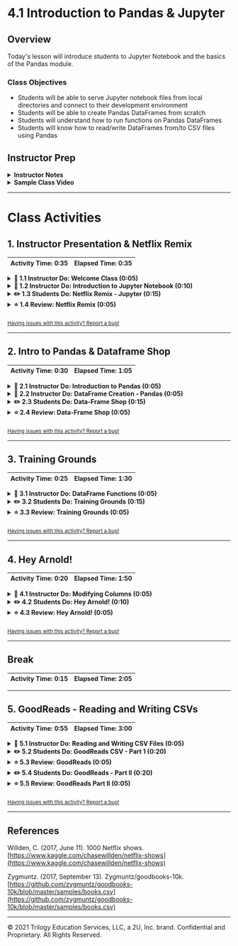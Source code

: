 # 4.1 Introduction to Pandas & Jupyter

## Overview

Today's lesson will introduce students to Jupyter Notebook and the basics of the Pandas module.

### Class Objectives

* Students will be able to serve Jupyter notebook files from local directories and connect to their development environment
* Students will be able to create Pandas DataFrames from scratch
* Students will understand how to run functions on Pandas DataFrames
* Students will know how to read/write DataFrames from/to CSV files using Pandas

## Instructor Prep

<details>
    <summary><strong>Instructor Notes</strong></summary>

* The objective of today's class is to ease students into Pandas and, as such, the tone of the lesson should err on the side of exploratory. Emphasize that it's okay for students to ask questions, make mistakes, and take it slow as they get started with this challenging module.

* Some issues with Jupyter Notebook may rear their ugly head when students first load it up. A list of common problems and their solutions will therefore be provided for use during the first activity. It is critical that Jupyter Notebook run properly on every students machine, as they will be using it regularly for the remainder of the course.

* Pandas is not a simple topic to pick up and use straight away since the syntax is complicated and can be rather confusing for beginners. Patience and perseverance is key. As with all things, practice makes perfect and students will find themselves picking up on Pandas' quirks before too long.

* Please reference our [Student FAQ](../../../05-Instructor-Resources/README.md#unit-04-pandas) for answers to questions frequently asked by students of this program. If you have any recommendations for additional questions, feel free to log an issue or a pull request with your desired additions.

* Have your TAs refer to the [Time Tracker](TimeTracker.xlsx) to stay on track.

</details>

<details>
    <summary><strong>Sample Class Video</strong></summary>

* To view an example class lecture visit (Note video may not reflect latest lesson plan): [Class Video](https://codingbootcamp.hosted.panopto.com/Panopto/Pages/Viewer.aspx?id=05fa5b45-38bb-4ee4-b9d5-80ab5387eac4)

</details>

- - -

# Class Activities

## 1. Instructor Presentation & Netflix Remix

| Activity Time:       0:35 |  Elapsed Time:      0:35  |
|---------------------------|---------------------------|

<details>
    <summary><strong>📣 1.1 Instructor Do: Welcome Class (0:05)</strong></summary>

* Open the [slideshow](https://drive.google.com/open?id=1lvscn_6UUbLiXSSC9atN_LfYPgMRhbA5zY9IVQrbRh8) and use slides 1-4 as you welcome the class and cover the following points:

* Welcome your students to what may be one of the most challenging weeks in the entire course. Pandas, just like a real panda, may seem cuddly at first but there are claws under all of that fuzz. The Pandas module is an extremely powerful tool, however, and is worth pushing through every hurdle students may face.

* Remind the class that, as with all things, Pandas will get easier with time and reassure students that, despite the challenges they will face, Pandas will make their lives easier with its mastery.

* Send out the following reference guides and notebooks. These will be useful references for students as they learn Pandas and Jupyter Notebook.

  * [Student Guide](../StudentGuide.md)

  * [Intro to Pandas](../Supplemental/intro_to_pandas.ipynb)

  * [Exploring Pandas](../Supplemental/exploring_pandas.ipynb)

</details>

<details>
    <summary><strong>📣 1.2 Instructor Do: Introduction to Jupyter Notebook (0:10)</strong></summary>

* Open the [slideshow](https://drive.google.com/open?id=1lvscn_6UUbLiXSSC9atN_LfYPgMRhbA5zY9IVQrbRh8) and use slides 5-8 while covering the following points:

* Before diving into Pandas, however, take some time to introduce Jupyter Notebook to the class.

  * Jupyter Notebook is an open-source application that allows its users to create documents that contain live code, equations, visualizations, and explanatory text.

  * In other words, Jupyter Notebook combines a text editor, the console, and a markdown file into one application.

* Activate the `PythonData` development environment that was created last week before typing `jupyter notebook` into the terminal.

  ![Jupyter Notebook Terminal](Images/01-Jupyter_Terminal.png)

  * Running `jupyter notebook` will automatically open up a webpage where users can navigate into any files/folders within the folder they ran the command from.

  * Users can create new Jupyter Notebook files from the webpage that is opened by clicking the "new" button and selecting their development environment from the list that appears.

  * Python files created through Jupyter Notebook are given the `ipynb` extension rather than `py` and cannot be easily read/altered within a typical text editor.

  ![Jupyter Notebook Page](Images/01-Jupyter_Webpage.png)

* Create a new Python file using Jupyter Notebook, making sure to set the kernel as "PythonData"

  * Setting the kernel for Jupyter projects is important because these kernels let the program know which libraries will be available for use. Only those libraries loaded into the development environment selected can be used in a Jupyter Notebook project.

  * If the user's development environment does not show up within Jupyter Notebook, simply run the command `conda install -c anaconda nb_conda_kernels` within the terminal so that anaconda environments can be used as kernels.

* Navigate into [01-JupyterIntro](Activities/01-Ins_JupyterIntro/Solved/JupyterIntro.ipynb) and point out how Jupyter notebook organizes Python code into cells.

  * Explain how each cell contains Python code which can be run independently by placing the cursor inside a cell and pressing `Shift + Enter`.

  * Modify some of the code in a cell and point out how Jupyter notebooks allow users to both to experiment with code directly and save it for later

  * Make sure to run the second to last cell one more time after running the final cell on its own. This shows students how values in Jupyter Notebooks are stored based upon what lines of code were run previously

</details>

<details>
    <summary><strong>✏️ 1.3 Students Do: Netflix Remix - Jupyter (0:15)</strong></summary>

* Open the [slideshow](https://drive.google.com/open?id=1lvscn_6UUbLiXSSC9atN_LfYPgMRhbA5zY9IVQrbRh8) and use slides 9 and 10 to introduce this activity to the class.

* For this activity, students will be creating a Jupyter Notebook that performs the same functions as the Netflix activity from last week.

* While the actual code for this activity may not take students terribly long to craft, expect there to be some time spent bugfixing Jupyter Notebook. By the end of this activity, everyone in class should be able to open Jupyter Notebook, create a new `ipynb` file, and connect to their `PythonData` kernel.

* Open up [02-NetflixRemix](Activities/02-Stu_NetflixRemix-Jupyter/Unsolved/NetflixRemix.ipynb) within the Jupyter Notebook and to show the end results of the application.

![Netflix Remix Output](Images/02-NetflixRemix_Outputs.png)

* **File:**

  * [Netflix.py](Activities/02-Stu_NetflixRemix-Jupyter/Unsolved/Netflix.py)

  * [Netflix_Ratings.csv](Activities/02-Stu_NetflixRemix-Jupyter/Unsolved/Resources/netflix_ratings.csv)

* **Instructions:**

  * Using `Netflix.py` as a jumping off point, convert the application so that it runs properly within a Jupyter Notebook.

  * Make sure to have the application print out the user's input, the path to `Netflix_Ratings.csv`, and the final rating/review for the film in different cells.

* **Bonus:**

  * Go through any of the activities from last week and attempt to convert them to run within a Jupyter Notebook. While doing this, try to split up the code into cells and print out the outputs.

* **Hints:**

  * If your development environment does not appear as a potential kernel within Jupyter Notebook, close out of Jupyter Notebook and run `conda install -c anaconda nb_conda_kernels` within the terminal. Upon reloading Jupyter Notebook, all possible kernels should now appear.

</details>

<details>
    <summary><strong>⭐ 1.4 Review: Netflix Remix (0:05)</strong></summary>

* Alternatively, you may also open the [slideshow](https://drive.google.com/open?id=1lvscn_6UUbLiXSSC9atN_LfYPgMRhbA5zY9IVQrbRh8) and use slide 11 while you walk through the code.

* Open [02-NetflixRemix](Activities/02-Stu_NetflixRemix-Jupyter/Solved/NetflixRemix.ipynb) and walk through the code with the class, answering whatever questions students have.

* Key points to cover when discussing this activity:

  * The code within a cell can be run by placing the cursor inside of it and hitting `Shift + Enter`

  * If the code within a cell is not run, then the changes made within will not be saved into memory

  * The code contained within a Jupyter Notebook is not linear. For example, if two cells modify the same variable, then whichever block of code was run last will ultimately determine the value of the variable

  ![Netflix Remix Code](Images/02-NetflixRemix_Code.png)

</details>

<sub>[Having issues with this activity? Report a bug!](https://bit.ly/2JLaNM1)</sub>

- - -

## 2. Intro to Pandas & Dataframe Shop

| Activity Time:       0:30 |  Elapsed Time:      1:05  |
|---------------------------|---------------------------|

<details>
    <summary><strong>📣 2.1 Instructor Do: Introduction to Pandas (0:05)</strong></summary>

* Open [slideshow](https://drive.google.com/open?id=1lvscn_6UUbLiXSSC9atN_LfYPgMRhbA5zY9IVQrbRh8) and use slides 12-14 as you cover the talking points for this section:

* The way Jupyter Notebook allows for the testing and visualization of code really starts to shine through when these principles are applied to large tables. As the class has likely realized, however, it can be rather stressful modifying huge datasets using pure Python.

  * Thankfully there exists a library that, despite its cute and cuddly name, is extraordinarily powerful when it comes to visualizing, analyzing, and altering large datasets. This library is **Pandas**.

* While Python alone is stuck using lists, tuples, and dictionaries, Pandas lets Python programmers work with "Series" and "DataFrames"

  * These two data types - unique to Pandas - are essentially structured lists, with many built-in convenience methods that allow for quick and easy manipulation of data

  * A Pandas Series is a one-dimensional labeled array capable of holding any data type. This means that, like an array, the data is linear but that, like a dictionary, it has an index that acts like a key.

  ![Pandas Series](Images/03-IntroToPandas_Series.png)

  * A Pandas DataFrame is a two-dimensional labeled data structure with columns of potentially different types. The easiest way to think of it is like an Excel spreadsheet with each column being a Series.

  ![Pandas DataFrame](Images/03-IntroToPandas_DataFrame.png)

</details>

<details>
    <summary><strong>📣 2.2 Instructor Do: DataFrame Creation - Pandas (0:05)</strong></summary>

* Open [slideshow](https://drive.google.com/open?id=1lvscn_6UUbLiXSSC9atN_LfYPgMRhbA5zY9IVQrbRh8) and use slides 15-17 while explaining the points below:

* Open [03-IntroToPandas](Activities/03-Ins_IntroToPandas/Solved/creating_data_frames.ipynb) within Jupyter Notebook in order to show the class what Pandas Series and DataFrames are and how to create them.

  * Before doing anything else, the Pandas library is imported using `import pandas as pd`. This method of import allows Pandas functions/methods to be called using the variable `pd`.

  * To create a Series, simply use the `pd.Series()` function and place a list within the parentheses. The index for the values within the Series will be the numeric index of the initial list.

  ![Pandas Series Creation](Images/03-IntroToPandas_SeriesCode.png)

  * There are multiple ways through which to create DataFrames from scratch. One way is to use the `pd.DataFrame()` function and provide it with a list of dictionaries. Each dictionary will represent a new row where the keys become column headers and the values will be placed inside the table.

  * Another way is to use the `pd.DataFrame()` function like before but this time provide it with a dictionary of lists. The keys of the dictionary will be the column headers and the listed values will be placed into their respective rows.

  ![Pandas DataFrame Creation](Images/03-IntroToPandas_DataFrameCode.png)

</details>

<details>
    <summary><strong>✏️ 2.3 Students Do: Data-Frame Shop (0:15)</strong></summary>

* Open [slideshow](https://drive.google.com/open?id=1lvscn_6UUbLiXSSC9atN_LfYPgMRhbA5zY9IVQrbRh8) and use slides 18 and 19 to introduce this activity to the class.

* Students will now try their hand at creating DataFrames from scratch using the two methods discussed earlier. This will also provide them with the opportunity to better understand what DataFrames look like.

* Open up [04-Stu_DataFrameShop](Activities/04-Stu_DataFrameShop-Pandas/Unsolved/DataFrameShop.ipynb) within the Jupyter Notebook and to show the end results of the application.

![DataFrame Shop Code](Images/04-DataFrameShop_Output.png)

* **Files:**

  * [04-Stu_DataFrameShop](Activities/04-Stu_DataFrameShop-Pandas/Unsolved/DataFrameShop.ipynb)

* **Instructions:**

  * Create a DataFrame for a frame shop that contains three columns - "Frame", "Price", and "Sales" - and has five rows of data stored within it.

  * Using an alternate method from that used before, create a DataFrame for an art gallery that contains three columns - "Painting", "Price", and "Popularity" - and has four rows of data stored within it.

* **Bonus:**

  * Once both of the DataFrames have been created, discuss with those around you which method you prefer to use and why.

</details>

<details>
    <summary><strong>⭐ 2.4 Review: Data-Frame Shop (0:05)</strong></summary>

* Alternatively, you may also open the [slideshow](https://drive.google.com/open?id=1lvscn_6UUbLiXSSC9atN_LfYPgMRhbA5zY9IVQrbRh8) and use slide 20 while you walk through the code.

* Open [04-Stu_DataFrameShop](Activities/04-Stu_DataFrameShop-Pandas/Solved/DataFrameShop.ipynb) and walk through the code with the class, answering whatever questions students have.

* Key points to cover when discussing this activity:

  * It is important to save the DataFrames created to a variable or else they will only be printed to the screen and will not be available for use later on.

  * While the list of dictionaries method of DataFrame creation is viable, it takes far longer to write the code for since the keys have to be re-written each time. It does allow the programmer to better understand what each row in their DataFrame will look like though.

  * The dictionary of lists method is much more time effective since the keys need only be written once. It can be harder to read through, however, as if even one of the lists contains fewer values than the others than an error will be returned.

  ![DataFrame Shop Code](Images/04-DataFrameShop_Code.png)

</details>

<sub>[Having issues with this activity? Report a bug!](https://bit.ly/2RlC5wH)</sub>

- - -

## 3. Training Grounds

| Activity Time:       0:25 |  Elapsed Time:      1:30  |
|---------------------------|---------------------------|

<details>
    <summary><strong>📣 3.1 Instructor Do: DataFrame Functions (0:05)</strong></summary>

* Open the [slideshow](https://drive.google.com/open?id=1lvscn_6UUbLiXSSC9atN_LfYPgMRhbA5zY9IVQrbRh8) and use slides 21-29 to move along the following talking points:

* The benefits of using Pandas DataFrames does not lay solely in its visualization of tables. There are also many functions/methods that come packaged with Pandas that allow for quick and easy analysis of large datasets.

* Open up [05-Ins_DataFunctions](Activities/05-Ins_DataFunctions/Solved/data_functions.ipynb) within Jupyter Notebook and make sure to point out how an external CSV file is being imported. Students will learn how to do this later in today's lesson.

  * The first method to describe is that of `head()` which takes a DataFrame and shows only the first five rows of data inside of it. This number can be increased/decreased, however, by placing an integer within the parentheses.

  * The `head()` method is helpful insomuch as it allows the programmer to look at a minified version of a much larger table, thus allowing them to make informed changes without having to search through the entire dataset.

  * Another useful method comes in the form of `describe()` which will print out a DataFrame containing some analytic information on the table and its columns. It is also helpful in showing what other data functions can be performed on a DataFrame or Series.

  ![Head and Describe](Images/05-DataFunction_HeadDescribe.png)

  * Most data functions can also be performed on a Series by referencing a single column within the whole DataFrame. This is done in a similar way to referencing a key within dictionary by taking the DataFrame and following it up with brackets with the desired column's header contained within like a key.

  * Multiple columns can be referenced as well by placing all of the column headers desired within a pair of double brackets. If two sets of brackets are not used then Pandas will return an error.

  ![Column Reference](Images/05-DataFunction_ColumnReference.png)

  * There are situations in which it is helpful to list out all of the unique values stored within a column. This is precisely what the `unique()` function does by looking into a Series and returning all of the different values within.

  ![Unique Values](Images/05-DataFunction_Unique.png)

  * Another method that holds similar functionality is that of `value_counts()` which not only returns a list of all unique values within a series but also counts how many times a value appears.

  ![Value Counts](Images/05-DataFunction_Value.png)

  * Calculations can also be performed on columns and then added back into a DataFrame as a new column by referencing the DataFrame, placing the desired column header within brackets, and then setting it equal to a Series.

  ![Column Calculations](Images/05-DataFunction_ColumnCalc.png)

</details>

<details>
    <summary><strong>✏️ 3.2 Students Do: Training Grounds (0:15)</strong></summary>

* Open the [slideshow](https://drive.google.com/open?id=1lvscn_6UUbLiXSSC9atN_LfYPgMRhbA5zY9IVQrbRh8) and use slides 30-31 to clarify instructions in case needed and accompany this this activity.

* Students will now take a large DataFrame consisting of 200 rows, analyze it using some data functions, and then add a new column into it.

* Open up [06-Stu_TrainingGrounds](Activities/06-Stu_TrainingGrounds-DataFunctions/Solved/TrainingGrounds.ipynb) within the Jupyter Notebook and run the code to show the end results of the application.

![Training Grounds Starter](Images/06-TrainingGrounds_Start.png)

* **File:**

  * [TrainingGrounds.ipynb](Activities/06-Stu_TrainingGrounds-DataFunctions/Unsolved/TrainingGrounds.ipynb)

* **Instructions:**

  * Using the DataFrame provided, perform all of the following actions...

  * Provide a simple, analytical overview of the dataset's numeric columns

  * Collect all of the names of the trainers within the dataset

  * Figure out how many students each trainer has

  * Find the average weight of the students at the gym

  * Find the combined weight of all of the students at the gym

  * Convert the "Membership (Days)" column into weeks and then add this new series into the DataFrame

</details>

<details>
    <summary><strong>⭐ 3.3 Review: Training Grounds (0:05)</strong></summary>

* Alternatively, you may also open the [slideshow](https://drive.google.com/open?id=1lvscn_6UUbLiXSSC9atN_LfYPgMRhbA5zY9IVQrbRh8) and use slide 32 while you review the activity.

* Open [06-Stu_TrainingGrounds](Activities/06-Stu_TrainingGrounds-DataFunctions/Solved/TrainingGrounds.ipynb) and walk through the code with the class, answering whatever questions students have.

* Key points to tackle when discussing this activity:

  * By collecting the unique values for the "Trainer" column, it is far easier to see what employees are currently with the "Training Grounds" gym.

  * In order to convert "Membership (Days)" into "Membership (Weeks)", the code simply takes the values stored within the initial column, divides them by seven, and then adds this edited series into a newly created column.

  ![Training Grounds Column Code](Images/06-TrainingGrounds_ColumnCode.png)

</details>

<sub>[Having issues with this activity? Report a bug!](https://bit.ly/3dRwzv0)</sub>

- - -

## 4. Hey Arnold!

| Activity Time:       0:20 |  Elapsed Time:      1:50  |
|---------------------------|---------------------------|

<details>
    <summary><strong>📣 4.1 Instructor Do: Modifying Columns (0:05)</strong></summary>

* Open the [slideshow](https://drive.google.com/open?id=1lvscn_6UUbLiXSSC9atN_LfYPgMRhbA5zY9IVQrbRh8) and use slides 33-36 cover talking points in this lesson.

* As the class already discovered during the previous activity, columns within a DataFrame are not always placed within the desired position by default. In fact, they sometimes may not even have a descriptive or concise enough name.

  * Thankfully it is very easy to modify the names/placement of columns using the `rename()` function and the use of double brackets.

* Open up [07-Ins_ColumnManipulation](Activities/07-Ins_ColumnManipulation/Solved/ColumnManipulation.ipynb) within Jupyter Notebook and walk through the code with the class.

  * In order to collect a list of all the columns contained within a DataFrame, simply use the `df.columns` call and an object containing the column headers will be printed to the screen.

  * To reorder the columns, create a reference to the DataFrame followed by two brackets with the column headers placed in the order desired.

  * It is also possible to remove columns in this way by simply not creating a reference to them. This will, in essence, drop them from the newly made DataFrame.

  * To rename the columns within a DataFrame, use the `df.rename()` method and place `columns={}` within the parentheses. Inside of the dictionary, the keys should be references to the current columns and the values should be the desired column names.

  ![Column Changes](Images/07-ColumnManipulation_Code.png)

</details>

<details>
    <summary><strong>✏️ 4.2 Students Do: Hey Arnold! (0:10)</strong></summary>

* Open the [slideshow](https://drive.google.com/open?id=1lvscn_6UUbLiXSSC9atN_LfYPgMRhbA5zY9IVQrbRh8) and use slides 37-38 to clarify instructions for this activity.

* For this activity, students will be taking a pre-made DataFrame of "Hey Arnold!" characters and reorganizing it so that it is more understandable and organized.

* Open up [08-Stu_Hey_Arnold](Activities/08-Stu_Hey_Arnold-DataFrame-Formatting/Solved/hey_arnold.ipynb) within the Jupyter Notebook and run the code to show the end results of the application.

![Hey Arnold Starter](Images/08-HeyArnold_Starter.png)

* **Files:**

  * [hey_arnold.ipynb](Activities/08-Stu_Hey_Arnold-DataFrame-Formatting/Unsolved/hey_arnold.ipynb)

* **Instructions:**

* First, use Pandas to create a DataFrame with the following columns and values:

  * `Character_in_show`: Arnold, Gerald, Helga, Phoebe, Harold, Eugene

  * `color_of_hair`: blonde, black, blonde, black, unknown, red

  * `Height`: average, tallish, tallish, short, tall, short

  * `Football_Shaped_Head`: True, False, False, False, False, False

* You'll note that the above column names are inconsistent and difficult to work with. Rename them to the following, respectively:

  * `Character`, `Hair Color`, `Height`, `Football Head`

* Next, create a new table that contains all of the columns in the following order...

  * `Character`, `Football Head`, `Hair Color`, `Height`

</details>

<details>
    <summary><strong>⭐ 4.3 Review: Hey Arnold! (0:05)</strong></summary>

* Open the [slideshow](https://drive.google.com/open?id=1lvscn_6UUbLiXSSC9atN_LfYPgMRhbA5zY9IVQrbRh8) and use slide 39 to review the activity.

* Open [08-Stu_Hey_Arnold](Activities/08-Stu_Hey_Arnold-DataFrame-Formatting/Solved/hey_arnold.ipynb) and walk through the code with the class, answering whatever questions students have.

* Key points to tackle when discussing this activity:

  * The first step is to take the currently named columns and convert them into the more readable versions using `hey_arnold.rename(columns={})` and applying the changes to a new variable.

  * Then, using double brackets, the new columns are reorganized and placed into another new variable which now holds the fully formatted DataFrame.

  ![Hey Arnold Formatted](Images/08-HeyArnold_Formatted.png)

</details>

<sub>[Having issues with this activity? Report a bug!](https://bit.ly/2R0akJN)</sub>

- - -

## Break

| Activity Time:       0:15 |  Elapsed Time:      2:05  |
|---------------------------|---------------------------|


- - -

## 5. GoodReads - Reading and Writing CSVs

| Activity Time:       0:55 |  Elapsed Time:      3:00  |
|---------------------------|---------------------------|

<details>
    <summary><strong>📣 5.1 Instructor Do: Reading and Writing CSV Files (0:05)</strong></summary>

* Open the [slideshow](https://drive.google.com/open?id=1lvscn_6UUbLiXSSC9atN_LfYPgMRhbA5zY9IVQrbRh8) and use slides 41-43 cover talking points in this lesson:

* Up until this point, the class has had to manually create DataFrames using the `pd.DataFrame()` method. There is a far more effective means by which to create large DataFrames; importing CSV files.

* Open up [09-Ins_ReadingWritingCSV](Activities/09-Ins_ReadingWritingCSV/Solved/pandas_reading_files.ipynb) within Jupyter Notebook and walk through the code with the class.

  * Create a reference to the CSV file's path and pass it in into the `pd.read_csv()` method, making certain to store the returned DataFrame within a variable. From then on, the DataFrame can be altered and manipulated like normal.

  * In most cases it is not important to use or define the encoding of the base CSV file but if the encoding is different than UTF-8, then it may become necessary so that the CSV is translated correctly.

  ![Reading CSV](Images/09-ReadingWritingCSV_Read.png)

  * It is just as easy to write to a CSV file as it is to read from one. Simply use the `df.to_csv()` method, passing the path to the desired output file. By using the `index` and `header` parameters, programmers can also manipulate whether they would like the index or header for the table to be passed as well.

  * If the file referenced within the path does not exist, then Pandas will return an error. The file must already exist in order for the DataFrame to be written in.

  ![Writing CSV](Images/09-ReadingWritingCSV_Write.png)

</details>

<details>
    <summary><strong>✏️ 5.2 Students Do: GoodReads CSV - Part 1 (0:20)</strong></summary>

* Open the [slideshow](https://drive.google.com/open?id=1lvscn_6UUbLiXSSC9atN_LfYPgMRhbA5zY9IVQrbRh8) and use slides 44-45 to cover instructions for the activity.

* Students will now take a large CSV of books, read it into Jupyter Notebook using Pandas, clean up the columns, and then write their modified DataFrame to a new CSV file.

* Open up the unmodified [10-Stu_GoodReadsCSV/Resources/books.csv](Activities/10-Stu_GoodReadsCSV/Solved/Resources/books.csv) to show students what they will be working with before opening up [10-Stu_GoodReadsCSV/Solved/Output/books.csv](Activities/10-Stu_GoodReadsCSV/Solved/Output/books_clean.csv) to show students what the finished product will look like. The final outputs in the notebook will look like the following:

![GoodReads Output](Images/10-GoodReads_Output.png)

* **Files:**

  * [GoodReads.ipynb](Activities/10-Stu_GoodReadsCSV/Unsolved/GoodReads.ipynb)

  * [books.csv](Activities/10-Stu_GoodReadsCSV/Unsolved/Resources/books.csv)

* **Instructions:**

  * Read in the GoodReads CSV using Pandas

  * Remove unnecessary columns from the DataFrame so that only the following columns remain: `isbn`, `original_publication_year`, `original_title`, `authors`, `ratings_1`, `ratings_2`, `ratings_3`, `ratings_4`, and `ratings_5`

  * Rename the columns to the following: `ISBN`, `Publication Year`, `Original Title`, `Authors`, `One Star Reviews`, `Two Star Reviews`, `Three Star Reviews`, `Four Star Reviews`, and `Five Star Reviews`

  * Write the DataFrame into a new CSV file

* **Hints:**

  * The base CSV file uses UTF-8 encoding. Trying to read in the file using some other kind of encoding could lead to strange characters appearing within the dataset.

</details>

<details>
    <summary><strong>⭐ 5.3 Review: GoodReads (0:05)</strong></summary>

* Open the [slideshow](https://drive.google.com/open?id=1lvscn_6UUbLiXSSC9atN_LfYPgMRhbA5zY9IVQrbRh8) and use slide 46 to review the lesson.

* Open [10-Stu_GoodReads](Activities/10-Stu_GoodReadsCSV/Solved/GoodReads.ipynb) and walk through the code with the class, answering whatever questions students have.

* Key points to tackle when discussing this activity:

  * The initial CSV file is encoded using UTF-8 and should be read using this encoding as well so that ensure there are no strange characters hidden within the dataset.

  * There are a lot of columns that are being modified within this code, so it is essential to make sure that all references are made accurately so as to avoid any potential errors.

  * The path to the output CSV must point to an already existing CSV or else an error will be returned. The encoding for the output CSV should also be set as UTF-8 so that those strange symbols from earlier do not appear.

  ![GoodReads Code](Images/10-GoodReads_Code.png)

</details>

<details>
    <summary><strong>✏️ 5.4 Students Do: GoodReads - Part II (0:20)</strong></summary>

* Students will now take the modified version of the GoodReads DataFrame and create a new Summary DataFrame based upon that dataset using some of Pandas' built-in data functions.

* Open up [11-Stu_GoodReadsSummary](Activities/11-Stu_GoodReadsSummary/Solved/GoodReadsSummary.ipynb) within the Jupyter Notebook and run the code to show the end results of the application.

![GoodReads Summary Output](Images/11-GoodReads_Summary.png)

* **Files:**

  * [GoodReadsSummary.ipynb](Activities/11-Stu_GoodReadsSummary/Unsolved/GoodReadsSummary.ipynb)

  * [books_clean.csv](Activities/11-Stu_GoodReadsSummary/Unsolved/Resources/books_clean.csv)

* **Instructions:**

  * Using the modified DataFrame that was created earlier, create a summary table for the dataset that includes the following pieces of information...

  * The count of unique authors within the DataFrame

  * The year of the earliest published book in the DataFrame

  * The year of the latest published book in the DataFrame

  * The total number of reviews within the DataFrame

</details>

<details>
    <summary><strong>⭐ 5.5 Review: GoodReads Part II (0:05)</strong></summary>

* Open the [slideshow](https://drive.google.com/open?id=1lvscn_6UUbLiXSSC9atN_LfYPgMRhbA5zY9IVQrbRh8) and use slide 49 to review the activity.

* Open [11-Stu_GoodReadsSummary](Activities/11-Stu_GoodReadsSummary/Solved/GoodReadsSummary.ipynb) and walk through the code with the class, answering whatever questions students have.

* Key points to hit upon when reviewing this activity:

  * The count of unique authors can be found by using `len(goodreads_df["Authors"].unique())` which looks into the list of Authors, places all of the unique values into a list, and then finds the list's length.

  * To find the earliest year, use the `min()` method on the "Publication Year" column.

  * To find the latest year, use the `max()` method on the "Publication Year" column.

  * To find the total number of reviews given, use the `sum()` function on each of the "<Number> Star Reviews" columns and add up all of the values.

  * In order to add these values into the summary DataFrame, the values must be placed within brackets. Without doing this, Pandas will return an error.

  ![GoodReads Summary Code](Images/11-GoodReads_SummaryCode.png)

</details>

<sub>[Having issues with this activity? Report a bug!](https://bit.ly/39BulwD)</sub>

- - -

## References

Willden, C. (2017, June 11). 1000 Netflix shows. [https://www.kaggle.com/chasewillden/netflix-shows](https://www.kaggle.com/chasewillden/netflix-shows)

Zygmuntz. (2017, September 13). Zygmuntz/goodbooks-10k. [https://github.com/zygmuntz/goodbooks-10k/blob/master/samples/books.csv](https://github.com/zygmuntz/goodbooks-10k/blob/master/samples/books.csv)

- - -

© 2021 Trilogy Education Services, LLC, a 2U, Inc. brand. Confidential and Proprietary. All Rights Reserved.
